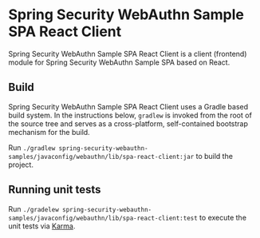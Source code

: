 # Spring Security WebAuthn Sample SPA React Client

Spring Security WebAuthn Sample SPA React Client is a client (frontend) module for Spring Security WebAuthn Sample SPA based on React.

## Build

Spring Security WebAuthn Sample SPA React Client uses a Gradle based build system.
In the instructions below, `gradlew` is invoked from the root of the source tree and serves as a cross-platform,
self-contained bootstrap mechanism for the build.

Run `./gradlew spring-security-webauthn-samples/javaconfig/webauthn/lib/spa-react-client:jar` to build the project. 

## Running unit tests

Run `./gradelew spring-security-webauthn-samples/javaconfig/webauthn/lib/spa-react-client:test` to execute the unit tests via [Karma](https://karma-runner.github.io).

